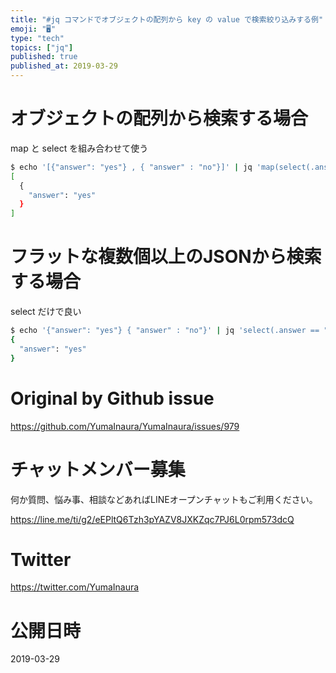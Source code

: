```yaml
---
title: "#jq コマンドでオブジェクトの配列から key の value で検索絞り込みする例"
emoji: "🖥"
type: "tech"
topics: ["jq"]
published: true
published_at: 2019-03-29
---
```


# オブジェクトの配列から検索する場合

map と select を組み合わせて使う

```sh
$ echo '[{"answer": "yes"} , { "answer" : "no"}]' | jq 'map(select(.answer == "yes"))'
[
  {
    "answer": "yes"
  }
]
```

# フラットな複数個以上のJSONから検索する場合

select だけで良い

```sh
$ echo '{"answer": "yes"} { "answer" : "no"}' | jq 'select(.answer == "yes")'
{
  "answer": "yes"
}
```


# Original by Github issue

https://github.com/YumaInaura/YumaInaura/issues/979








<!-- Update From Qiita API -->

# チャットメンバー募集


何か質問、悩み事、相談などあればLINEオープンチャットもご利用ください。

https://line.me/ti/g2/eEPltQ6Tzh3pYAZV8JXKZqc7PJ6L0rpm573dcQ





# Twitter


https://twitter.com/YumaInaura


<!-- Update From Qiita API -->



# 公開日時

2019-03-29
